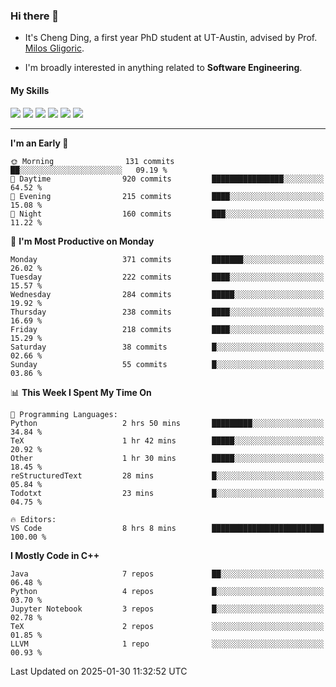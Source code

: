 ### Hi there 👋

* It's Cheng Ding, a first year PhD student at UT-Austin, advised by Prof. [Milos Gligoric](https://users.ece.utexas.edu/~gligoric/).

* I'm broadly interested in anything related to **Software Engineering**.

#### My Skills

![](https://img.shields.io/badge/C++-65318e?logo=cplusplus&logoColor=fff)
![](https://img.shields.io/badge/Python-3e74a2?logo=python&logoColor=fff)
![](https://img.shields.io/badge/C-5654a2?logo=c&logoColor=fff)
![](https://img.shields.io/badge/Go-00aaff?logo=go&logoColor=fff)
![](https://img.shields.io/badge/Docker-0088ff?logo=docker&logoColor=fff)
![](https://img.shields.io/badge/Apache-D22128?logo=apache&logoColor=fff)

---
<!--START_SECTION:waka-->
**I'm an Early 🐤** 

```text
🌞 Morning                131 commits         ██░░░░░░░░░░░░░░░░░░░░░░░   09.19 % 
🌆 Daytime                920 commits         ████████████████░░░░░░░░░   64.52 % 
🌃 Evening                215 commits         ████░░░░░░░░░░░░░░░░░░░░░   15.08 % 
🌙 Night                  160 commits         ███░░░░░░░░░░░░░░░░░░░░░░   11.22 % 
```
📅 **I'm Most Productive on Monday** 

```text
Monday                   371 commits         ███████░░░░░░░░░░░░░░░░░░   26.02 % 
Tuesday                  222 commits         ████░░░░░░░░░░░░░░░░░░░░░   15.57 % 
Wednesday                284 commits         █████░░░░░░░░░░░░░░░░░░░░   19.92 % 
Thursday                 238 commits         ████░░░░░░░░░░░░░░░░░░░░░   16.69 % 
Friday                   218 commits         ████░░░░░░░░░░░░░░░░░░░░░   15.29 % 
Saturday                 38 commits          █░░░░░░░░░░░░░░░░░░░░░░░░   02.66 % 
Sunday                   55 commits          █░░░░░░░░░░░░░░░░░░░░░░░░   03.86 % 
```


📊 **This Week I Spent My Time On** 

```text
💬 Programming Languages: 
Python                   2 hrs 50 mins       █████████░░░░░░░░░░░░░░░░   34.84 % 
TeX                      1 hr 42 mins        █████░░░░░░░░░░░░░░░░░░░░   20.92 % 
Other                    1 hr 30 mins        █████░░░░░░░░░░░░░░░░░░░░   18.45 % 
reStructuredText         28 mins             █░░░░░░░░░░░░░░░░░░░░░░░░   05.84 % 
Todotxt                  23 mins             █░░░░░░░░░░░░░░░░░░░░░░░░   04.75 % 

🔥 Editors: 
VS Code                  8 hrs 8 mins        █████████████████████████   100.00 % 
```

**I Mostly Code in C++** 

```text
Java                     7 repos             ██░░░░░░░░░░░░░░░░░░░░░░░   06.48 % 
Python                   4 repos             █░░░░░░░░░░░░░░░░░░░░░░░░   03.70 % 
Jupyter Notebook         3 repos             █░░░░░░░░░░░░░░░░░░░░░░░░   02.78 % 
TeX                      2 repos             ░░░░░░░░░░░░░░░░░░░░░░░░░   01.85 % 
LLVM                     1 repo              ░░░░░░░░░░░░░░░░░░░░░░░░░   00.93 % 
```




 Last Updated on 2025-01-30 11:32:52 UTC
<!--END_SECTION:waka-->
